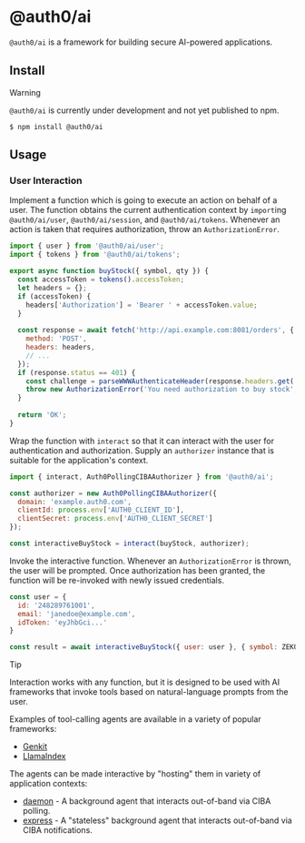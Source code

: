 # @auth0/ai

`@auth0/ai` is a framework for building secure AI-powered applications.

## Install

> [!WARNING]
> `@auth0/ai` is currently under development and not yet published to npm.

```
$ npm install @auth0/ai
```

## Usage

### User Interaction

Implement a function which is going to execute an action on behalf of a user.
The function obtains the current authentication context by `import`ing
`@auth0/ai/user`, `@auth0/ai/session`, and `@auth0/ai/tokens`.  Whenever an
action is taken that requires authorization, throw an `AuthorizationError`.

```js
import { user } from '@auth0/ai/user';
import { tokens } from '@auth0/ai/tokens';

export async function buyStock({ symbol, qty }) {
  const accessToken = tokens().accessToken;
  let headers = {};
  if (accessToken) {
    headers['Authorization'] = 'Bearer ' + accessToken.value;
  }
  
  const response = await fetch('http://api.example.com:8081/orders', {
    method: 'POST',
    headers: headers,
    // ...
  });
  if (response.status == 401) {
    const challenge = parseWWWAuthenticateHeader(response.headers.get('WWW-Authenticate'));
    throw new AuthorizationError('You need authorization to buy stock', 'insufficient_scope', { scope: challenge.data.scope });
  }
  
  return 'OK';
}
```

Wrap the function with `interact` so that it can interact with the user for
authentication and authorization.  Supply an `authorizer` instance that is
suitable for the application's context.

```js
import { interact, Auth0PollingCIBAAuthorizer } from '@auth0/ai';

const authorizer = new Auth0PollingCIBAAuthorizer({
  domain: 'example.auth0.com',
  clientId: process.env['AUTH0_CLIENT_ID'],
  clientSecret: process.env['AUTH0_CLIENT_SECRET']
});

const interactiveBuyStock = interact(buyStock, authorizer);
```

Invoke the interactive function.  Whenever an `AuthorizationError` is thrown,
the user will be prompted.  Once authorization has been granted, the function
will be re-invoked with newly issued credentials.

```js
const user = {
  id: '248289761001',
  email: 'janedoe@example.com',
  idToken: 'eyJhbGci...'
}

const result = await interactiveBuyStock({ user: user }, { symbol: ZEKO, qty: 10});
```

> [!TIP]
> Interaction works with any function, but it is designed to be used with AI
> frameworks that invoke tools based on natural-language prompts from the user.

Examples of tool-calling agents are available in a variety of popular frameworks:

  - [Genkit](../../examples/agent-genkit)
  - [LlamaIndex](../../examples/agent-llamaindex)

The agents can be made interactive by "hosting" them in variety of application
contexts:

  - [daemon](../../examples/daemon) - A background agent that interacts out-of-band
    via CIBA polling.
  - [express](../../examples/daemon) - A "stateless" background agent that interacts
    out-of-band via CIBA notifications.
